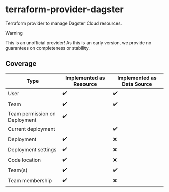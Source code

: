 # terraform-provider-dagster
Terraform provider to manage Dagster Cloud resources.

> [!WARNING]
> This is an unofficial provider! As this is an early version, we provide no guarantees on completeness or stability.

## Coverage

| Type | Implemented as Resource | Implemented as Data Source |
| ------------- | ------------- | ------------- |
| User | :heavy_check_mark: | :heavy_check_mark: |
| Team  |  :heavy_check_mark: | :heavy_check_mark: |
| Team permission on Deployment  |  :heavy_check_mark: | |
| Current deployment | | :heavy_check_mark: |
| Deployment | :heavy_check_mark: | :x: |
| Deployment settings | :heavy_check_mark: | :x: |
| Code location | :heavy_check_mark: | :x: |
| Team(s) | :heavy_check_mark: | :heavy_check_mark: |
| Team membership | :heavy_check_mark: | :x: |
